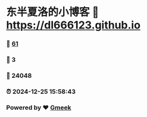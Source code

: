 # 东半夏洛的小博客 :link: https://dl666123.github.io 
### :page_facing_up: [61](https://dl666123.github.io/tag.html) 
### :speech_balloon: 3 
### :hibiscus: 24048 
### :alarm_clock: 2024-12-25 15:58:43 
### Powered by :heart: [Gmeek](https://github.com/Meekdai/Gmeek)
